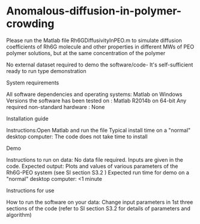 # Anomalous-diffusion-in-polymer-crowding
Please run the Matlab file Rh6GDiffusivityInPEO.m to simulate diffusion coefficients of Rh6G molecule and other properties in different MWs of PEO polymer solutions, but at the same concentration of the polymer

No external dataset required to demo the software/code- It's self-sufficient ready to run type demonstration

System requirements

All software dependencies and operating systems: Matlab on Windows
Versions the software has been tested on : Matlab R2014b on 64-bit
Any required non-standard hardware : None

Installation guide

Instructions:Open Matlab and run the file
Typical install time on a "normal" desktop computer: The code does not take time to install

Demo

Instructions to run on data: No data file required. Inputs are given in the code.
Expected output: Plots and values of various parameters of the Rh6G-PEO system  (see SI section S3.2 )
Expected run time for demo on a "normal" desktop computer: <1 minute

Instructions for use

How to run the software on your data: Change input parameters in 1st three sections of the code (refer to SI section S3.2 for details of parameters and algorithm)

